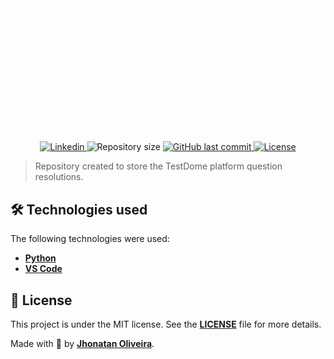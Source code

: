 <h1 align="center">
    <img alt="TestDomeGif" src="./images/Repository title.gif"/>
</h1>

<p align="center">
  <a href="https://www.linkedin.com/in/jhonatanguilherme/">
    <img alt="Linkedin" src="https://img.shields.io/badge/-LinkedIn-0077B5?style=flat-square&logo=Linkedin&logoColor=white&link=https://www.linkedin.com/in/jhonatanguilherme/)"/>
  </a>

  <img alt="Repository size" src="https://img.shields.io/github/repo-size/JhonatanGuilherme/TestDomeResolutions">
  
  <a href="https://github.com/JhonatanGuilherme/TestDomeResolutions/commits/main">
    <img alt="GitHub last commit" src="https://img.shields.io/github/last-commit/JhonatanGuilherme/TestDomeResolutions">
  </a>
  
  <a href="./LICENSE">
    <img alt="License" src="https://img.shields.io/badge/license-MIT-brightgreen">
  </a>
</p>

> Repository created to store the TestDome platform question resolutions.

## **🛠️ Technologies used**

The following technologies were used:

- **[Python](https://www.python.org/)**
- **[VS Code](https://code.visualstudio.com/)**

## **📑 License**

This project is under the MIT license. See the **[LICENSE](./LICENSE)** file for more details.

Made with 🧡 by **[Jhonatan Oliveira](https://github.com/JhonatanGuilherme)**.
